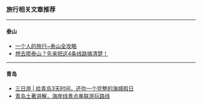 ### 旅行相关文章推荐
---

#### 泰山
* [一个人的旅行~泰山全攻略](http://you.ctrip.com/travels/taishan6/3577023.html)
* [想去爬泰山？先来把这4条线路搞清楚！](http://www.mafengwo.cn/gonglve/ziyouxing/603.html)

---

#### 青岛
* [三日游 | 给青岛3天时间，还你一个完整的海城假日](http://www.mafengwo.cn/gonglve/ziyouxing/135648.html)
* [青岛土著讲解，海岸线景点串联游玩路线](http://www.mafengwo.cn/gonglve/ziyouxing/62426.html)
